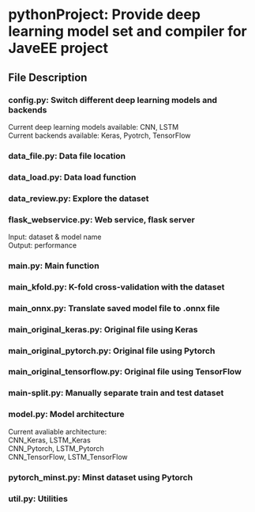 # pythonProject: Provide deep learning model set and compiler for JaveEE project
## File Description
### config.py: Switch different deep learning models and backends  
Current deep learning models available: CNN, LSTM  
Current backends available: Keras, Pyotrch, TensorFlow
### data_file.py: Data file location
### data_load.py: Data load function
### data_review.py: Explore the dataset 
### flask_webservice.py: Web service, flask server
Input: dataset & model name  
Output: performance
### main.py: Main function
### main_kfold.py: K-fold cross-validation with the dataset
### main_onnx.py: Translate saved model file to .onnx file
### main_original_keras.py: Original file using Keras
### main_original_pytorch.py: Original file using Pytorch
### main_original_tensorflow.py: Original file using TensorFlow
### main-split.py: Manually separate train and test dataset
### model.py: Model architecture
Current avaliable architecture:  
CNN_Keras, LSTM_Keras  
CNN_Pytorch, LSTM_Pytorch  
CNN_TensorFlow, LSTM_TensorFlow
### pytorch_minst.py: Minst dataset using Pytorch
### util.py: Utilities
